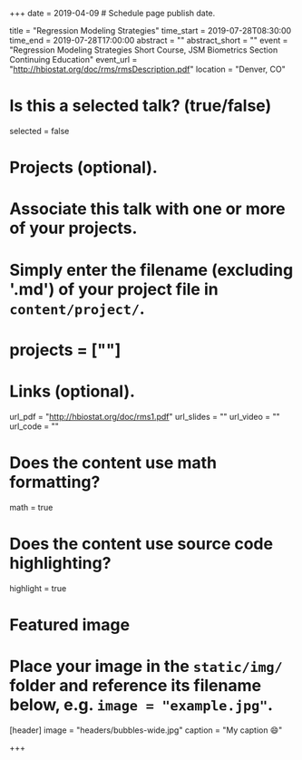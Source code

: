 +++
date = 2019-04-09  # Schedule page publish date.

title = "Regression Modeling Strategies"
time_start = 2019-07-28T08:30:00
time_end = 2019-07-28T17:00:00
abstract = ""
abstract_short = ""
event = "Regression Modeling Strategies Short Course, JSM Biometrics Section Continuing Education"
event_url = "http://hbiostat.org/doc/rms/rmsDescription.pdf"
location = "Denver, CO"

# Is this a selected talk? (true/false)
selected = false

# Projects (optional).
#   Associate this talk with one or more of your projects.
#   Simply enter the filename (excluding '.md') of your project file in `content/project/`.
# projects = [""]

# Links (optional).
url_pdf = "http://hbiostat.org/doc/rms1.pdf"
url_slides = ""
url_video = ""
url_code = ""

# Does the content use math formatting?
math = true

# Does the content use source code highlighting?
highlight = true

# Featured image
# Place your image in the `static/img/` folder and reference its filename below, e.g. `image = "example.jpg"`.
[header]
image = "headers/bubbles-wide.jpg"
caption = "My caption :smile:"

+++
